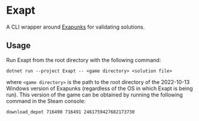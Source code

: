 # Exapt

A CLI wrapper around [Exapunks](https://store.steampowered.com/app/716490/EXAPUNKS/) for validating solutions.

## Usage

Run Exapt from the root directory with the following command:

```text
dotnet run --project Exapt -- <game directory> <solution file>
```

where `<game directory>` is the path to the root directory of the 2022-10-13 Windows version of Exapunks (regardless of the OS in which Exapt is being run). This version of the game can be obtained by running the following command in the Steam console:

```text
download_depot 716490 716491 2461759427682173730
```
